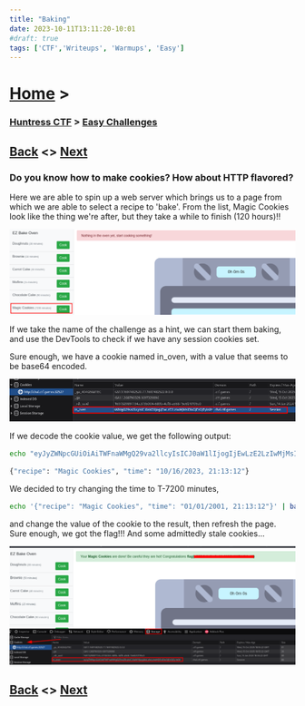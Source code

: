 ```yaml
---
title: "Baking"
date: 2023-10-11T13:11:20-10:01
#draft: true
tags: ['CTF','Writeups', 'Warmups', 'Easy']
---
```

 
# [Home](https://jjolley91.github.io/blog/) >

###  [Huntress CTF](https://jjolley91.github.io/blog/huntress_ctf_2023) >  [Easy Challenges](https://jjolley91.github.io/blog/huntress_ctf_2023/1.easy/)

## [Back](https://jjolley91.github.io/blog/huntress_ctf_2023/1.easy/f12)  <> [Next](https://jjolley91.github.io/blog/huntress_ctf_2023/1.easy/vbe) 

### Do you know how to make cookies? How about HTTP flavored? 

Here we are able to spin up a web server which brings us to a page from which we are able to select a recipe to 'bake'. From the list, Magic Cookies look like the thing we're after, but they take a while to finish (120 hours)!!

![baking_1](https://github.com/jjolley91/blog/blob/main/static/Huntress_CTF_2023/baking_1.png?raw=true)


If we take the name of the challenge as a hint, we can start them baking, and use the DevTools to check if we have any session cookies set.

Sure enough, we have a cookie named in_oven, with a value that seems to be base64 encoded.

![baking_2](https://github.com/jjolley91/blog/blob/main/static/Huntress_CTF_2023/baking_2.png?raw=true)


If we decode the cookie value, we get the following output: 
```bash
echo "eyJyZWNpcGUiOiAiTWFnaWMgQ29va2llcyIsICJ0aW1lIjogIjEwLzE2LzIwMjMsIDIxOjEzOjEyIn0=" | base64 -d
```
```bash
{"recipe": "Magic Cookies", "time": "10/16/2023, 21:13:12"}  
```

We decided to try changing the time to T-7200 minutes,

```bash
echo '{"recipe": "Magic Cookies", "time": "01/01/2001, 21:13:12"}' | base64  
```
and change the value of the cookie to the result, then refresh the page. Sure enough, we got the flag!!! And some admittedly stale cookies...


![baking_3](https://github.com/jjolley91/blog/blob/main/static/Huntress_CTF_2023/baking_3.png?raw=true)

## [Back](https://jjolley91.github.io/blog/huntress_ctf_2023/1.easy/f12)  <> [Next](https://jjolley91.github.io/blog/huntress_ctf_2023/1.easy/vbe) 